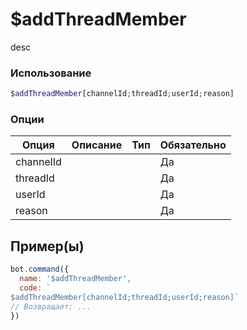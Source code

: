 # $addThreadMember
desc
### Использование
```php
$addThreadMember[channelId;threadId;userId;reason]
```

### Опции

| Опция | Описание | Тип | Обязательно |
|--------|-------------|------|----------|
| channelId |  |  | Да | 
| threadId |  |  | Да | 
| userId |  |  | Да |
| reason |  |  | Да |
## Пример(ы)

```javascript
bot.command({
  name: '$addThreadMember',
  code: `
$addThreadMember[channelId;threadId;userId;reason]`
// Возвращает: ...
})
```
